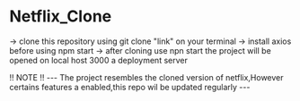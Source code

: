 # Netflix_Clone

-> clone this repository using git clone "link" on your terminal
-> install axios before using npm start
-> after cloning use npn start the project will be opened on local host 3000 a deployment server

!! NOTE !!
 --- The project resembles the cloned version of netflix,However certains features a enabled,this repo wil be updated regularly ---

